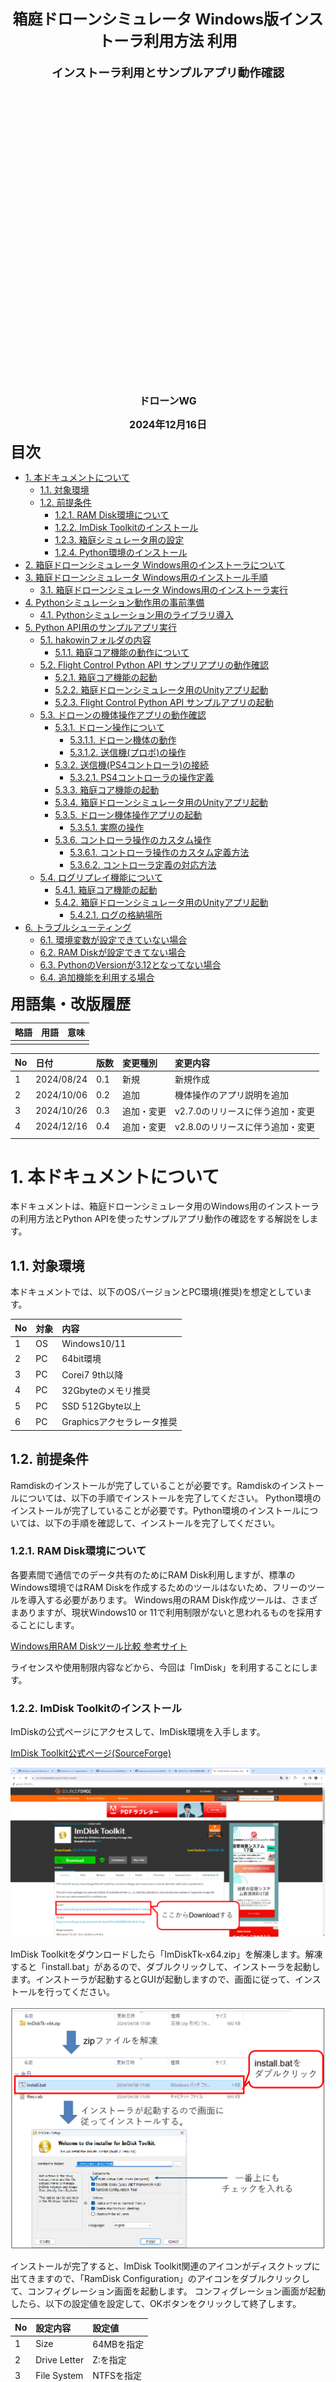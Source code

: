 <div class="box-title">
    <p>
    <div style="font-size:18pt;font-weight:bold;text-align:center;margin-top:150px"><span class="title">箱庭ドローンシミュレータ Windows版インストーラ利用方法
    利用</span></div>
    </p>
    <p>
    <div style="font-size:14pt;font-weight:bold;text-align:center;margin-top:20px"><span class="sub-title">インストーラ利用とサンプルアプリ動作確認</span></div>
    </p>
    <p>
    <div style="font-size:12pt;font-weight:bold;text-align:center;margin-top:500px"><span class="author">ドローンWG</span></div>
    </p>
    <p>
    <div style="font-size:12pt;font-weight:bold;text-align:center;margin-top:10px"><span class="date">2024年12月16日</span></div>
    </p>
</div>

<!-- 改ページ -->
<div style="page-break-before:always"></div>

<div style="font-size:18pt;font-weight:bold;text-align:left;"><span class="contents">目次</span></div>
<!-- TOC -->

- [1. 本ドキュメントについて](#1-本ドキュメントについて)
  - [1.1. 対象環境](#11-対象環境)
  - [1.2. 前提条件](#12-前提条件)
    - [1.2.1. RAM Disk環境について](#121-ram-disk環境について)
    - [1.2.2. ImDisk Toolkitのインストール](#122-imdisk-toolkitのインストール)
    - [1.2.3. 箱庭シミュレータ用の設定](#123-箱庭シミュレータ用の設定)
    - [1.2.4. Python環境のインストール](#124-python環境のインストール)
- [2. 箱庭ドローンシミュレータ Windows用のインストーラについて](#2-箱庭ドローンシミュレータ-windows用のインストーラについて)
- [3. 箱庭ドローンシミュレータ Windows用のインストール手順](#3-箱庭ドローンシミュレータ-windows用のインストール手順)
  - [3.1. 箱庭ドローンシミュレータ Windows用のインストーラ実行](#31-箱庭ドローンシミュレータ-windows用のインストーラ実行)
- [4. Pythonシミュレーション動作用の事前準備](#4-pythonシミュレーション動作用の事前準備)
  - [4.1. Pythonシミュレーション用のライブラリ導入](#41-pythonシミュレーション用のライブラリ導入)
- [5. Python API用のサンプルアプリ実行](#5-python-api用のサンプルアプリ実行)
  - [5.1. hakowinフォルダの内容](#51-hakowinフォルダの内容)
    - [5.1.1. 箱庭コア機能の動作について](#511-箱庭コア機能の動作について)
  - [5.2. Flight Control Python API サンプリアプリの動作確認](#52-flight-control-python-api-サンプリアプリの動作確認)
    - [5.2.1. 箱庭コア機能の起動](#521-箱庭コア機能の起動)
    - [5.2.2. 箱庭ドローンシミュレータ用のUnityアプリ起動](#522-箱庭ドローンシミュレータ用のunityアプリ起動)
    - [5.2.3. Flight Control Python API サンプルアプリの起動](#523-flight-control-python-api-サンプルアプリの起動)
  - [5.3. ドローンの機体操作アプリの動作確認](#53-ドローンの機体操作アプリの動作確認)
    - [5.3.1. ドローン操作について](#531-ドローン操作について)
      - [5.3.1.1. ドローン機体の動作](#5311-ドローン機体の動作)
      - [5.3.1.2. 送信機(プロポ)の操作](#5312-送信機プロポの操作)
    - [5.3.2. 送信機(PS4コントローラ)の接続](#532-送信機ps4コントローラの接続)
      - [5.3.2.1. PS4コントローラの操作定義](#5321-ps4コントローラの操作定義)
    - [5.3.3. 箱庭コア機能の起動](#533-箱庭コア機能の起動)
    - [5.3.4. 箱庭ドローンシミュレータ用のUnityアプリ起動](#534-箱庭ドローンシミュレータ用のunityアプリ起動)
    - [5.3.5. ドローン機体操作アプリの起動](#535-ドローン機体操作アプリの起動)
      - [5.3.5.1. 実際の操作](#5351-実際の操作)
    - [5.3.6. コントローラ操作のカスタム操作](#536-コントローラ操作のカスタム操作)
      - [5.3.6.1. コントローラ操作のカスタム定義方法](#5361-コントローラ操作のカスタム定義方法)
      - [5.3.6.2. コントローラ定義の対応方法](#5362-コントローラ定義の対応方法)
  - [5.4. ログリプレイ機能について](#54-ログリプレイ機能について)
    - [5.4.1. 箱庭コア機能の起動](#541-箱庭コア機能の起動)
    - [5.4.2. 箱庭ドローンシミュレータ用のUnityアプリ起動](#542-箱庭ドローンシミュレータ用のunityアプリ起動)
      - [5.4.2.1. ログの格納場所](#5421-ログの格納場所)
- [6. トラブルシューティング](#6-トラブルシューティング)
  - [6.1. 環境変数が設定できていない場合](#61-環境変数が設定できていない場合)
  - [6.2. RAM Diskが設定できてない場合](#62-ram-diskが設定できてない場合)
  - [6.3. PythonのVersionが3.12となってない場合](#63-pythonのversionが312となってない場合)
  - [6.4. 追加機能を利用する場合](#64-追加機能を利用する場合)

<!-- /TOC -->
<!-- 改ページ -->
<div style="page-break-before:always"></div>


<div style="font-size:18pt;font-weight:bold;text-align:left;"><span class="contents">用語集・改版履歴</span></div>


|略語|用語|意味|
|:---|:---|:---|
||||


|No|日付|版数|変更種別|変更内容|
|:---|:---|:---|:---|:---|
|1|2024/08/24|0.1|新規|新規作成|
|2|2024/10/06|0.2|追加|機体操作のアプリ説明を追加|
|3|2024/10/26|0.3|追加・変更|v2.7.0のリリースに伴う追加・変更|
|4|2024/12/16|0.4|追加・変更|v2.8.0のリリースに伴う追加・変更|
||||||

<!-- 改ページ -->
<div style="page-break-before:always"></div>

# 1. 本ドキュメントについて

本ドキュメントは、箱庭ドローンシミュレータ用のWindows用のインストーラの利用方法とPython APIを使ったサンプルアプリ動作の確認をする解説をします。

## 1.1. 対象環境

本ドキュメントでは、以下のOSバージョンとPC環境(推奨)を想定としています。

|No|対象|内容|
|:---|:---|:---|
|1|OS|Windows10/11|
|2|PC|64bit環境|
|3|PC|Corei7 9th以降|
|4|PC|32Gbyteのメモリ推奨|
|5|PC|SSD 512Gbyte以上|
|6|PC|Graphicsアクセラレータ推奨|

## 1.2. 前提条件

Ramdiskのインストールが完了していることが必要です。Ramdiskのインストールについては、以下の手順でインストールを完了してください。
Python環境のインストールが完了していることが必要です。Python環境のインストールについては、以下の手順を確認して、インストールを完了してください。

### 1.2.1. RAM Disk環境について

各要素間で通信でのデータ共有のためにRAM Disk利用しますが、標準のWindows環境ではRAM Diskを作成するためのツールはないため、フリーのツールを導入する必要があります。
Windows用のRAM Disk作成ツールは、さまざまありますが、現状Windows10 or 11で利用制限がないと思われるものを採用することにします。

[Windows用RAM Diskツール比較 参考サイト](https://ik4.es/ja/como-crear-un-disco-ram-en-windows-10-8-y-windows-7/)


ライセンスや使用制限内容などから、今回は「ImDisk」を利用することにします。

### 1.2.2. ImDisk Toolkitのインストール

ImDiskの公式ページにアクセスして、ImDisk環境を入手します。

[ImDisk Toolkit公式ページ(SourceForge)](https://sourceforge.net/projects/imdisk-toolkit/)

![ImDisk Toolkitの入手](./ramdisk/rd11.png)

ImDisk Toolkitをダウンロードしたら「ImDiskTk-x64.zip」を解凍します。解凍すると「install.bat」があるので、ダブルクリックして、インストーラを起動します。インストーラが起動するとGUIが起動しますので、画面に従って、インストールを行ってください。

![ImDisk Toolkitのインストール](./ramdisk/rd12.png)


インストールが完了すると、ImDisk Toolkit関連のアイコンがディスクトップに出てきますので、「RamDisk Configuration」のアイコンをダブルクリックして、コンフィグレーション画面を起動します。
コンフィグレーション画面が起動したら、以下の設定値を設定して、OKボタンをクリックして終了します。

|No|設定内容|設定値|
|:---|:---|:---|
|1|Size|64MBを指定|
|2|Drive Letter|Z:を指定|
|3|File System|NTFSを指定|

![RamDisk Configurationの設定内容](./ramdisk/rd13.png)


設定が完了すると「Windowsの電源設定」の警告画面が表示されることがあるため以下の電源設定画面にて、高速スタートアップのチェックボックスをOFFにします。完了したら、Windowsを再起動します。

![Windowsの電源設定](./ramdisk/rd14.png)


再起動が完了すると以下のようにRamDiskが作成されます。

![RamDisk設定完了](./ramdisk/rd15.png)

[ImDiskセットアップ参考サイト：RAM ディスクで超快適環境を構築](https://avalon-studio.work/blog/windows/ram-disk-configration/)

### 1.2.3. 箱庭シミュレータ用の設定

箱庭シミュレータでは、RamDisk上のmmapというフォルダを利用することになります。RamDisk上にmmapフォルダを作成する必要があるのですが、RamDiskの性質上、Windowsを再起動やシャットダウンするとmmapフォルダはなくなってしまいます。
このため、mmapフォルダをWindows起動時にmmapフォルダを作成するようにImDisk Toolkitを設定する必要があります。

「mmap.bat」ファイルを作成します。mmap.batファイルの内容は以下のようになります。

```txt
z:
mkdir mmap
```

mmap.batファイルを作成したら、適当な場所に保存してください。保存ができたら、「RamDisk Configuration」をダブルクリックして起動します。

RamDisk Configurationの画面が起動したら、Advancedのタブをクリックします。Advancedの画面になったら、「Run after mounting」の部分に、先ほど作成したmmap.batを指定します。
完了したらOKボタンをクリックして終了します。

![mmapフォルダ作成用のバッチファイル指定](./ramdisk/rd16.png)


### 1.2.4. Python環境のインストール

Pythonの公式ページにアクセスして、PythonをWindowsで動作させる環境を入手します。

[Python公式ページ](https://www.python.org/)

![Python環境の入手](./python/Python11.png)

箱庭ドローンシミュレータで利用するPython環境は、Version 3.12を前提としていますので、リリースページからPython 3.12をダウンロードしてください。

![Python環境の入手](./python/Python111.png)


ダウンロードが完了したらインストーラを起動して、画面に従ってインストールをします。

![Python環境のインストール](./python/Python12.png)


[参考URL：【Windows】Python3.10のインストール(パス通し)](https://qiita.com/youichi_io/items/3111e1cf696a87673b23)

# 2. 箱庭ドローンシミュレータ Windows用のインストーラについて

箱庭ドローンシミュレータ Windows用のインストーラは、Microsoft社のVisual Studio 2022 Community版の統合開発環境を利用して開発されています。
利用用途は、オープンソース且つ、個人的な利用に限られます。詳細なライセンス条項等は、Microsoft社のライセンスに則るものとします。

[Visual Studio 2022 Community版ライセンス条項](https://visualstudio.microsoft.com/ja/license-terms/vs2022-ga-community/)

[Visual Studio 2022 Community版再配布条項](https://learn.microsoft.com/ja-jp/visualstudio/releases/2022/redistribution)

# 3. 箱庭ドローンシミュレータ Windows用のインストール手順

Releasページにあるzipファイルを入手します。入手後、適当なフォルダに展開してください。

## 3.1. 箱庭ドローンシミュレータ Windows用のインストーラ実行

zipファイルを展開したフォルダに移動します。setup.exe, hakowin.msiが展開されています。各ファイルの内容は、以下の通りです。

|No|ファイル名|内容|
|:---|:---|:---|
|1|setup.exe|箱庭ドローンシミュレータ動作環境インストール用のセットアップ実行ファイル|
|2|hakowin.msi|箱庭ドローンシミュレータ動作環境パッケージ一式|

上記のファイルが展開されていることが確認できたら、setup.exeを右クリックして、`管理者として実行`をクリックします。

![箱庭ドローンシミュレータインストーラ1](./hakoinst/inst1.png)

hakowinセットアップウィザードの画面が起動しますので、次をクリックします。

![箱庭ドローンシミュレータインストーラ2](./hakoinst/inst2.png)

インストールフォルダの選択画面が出てきます。次をクリックします。

- 注意
  インストールフォルダの選択画面ではインストール先のフォルダや、ユーザが選択できますが、インストールフォルダ,ユーザ選択は変更ぜずにインストールをしてください。

hakoniwa drone config fileの画面が出てきますので、コンフィグファイルの指定ラジオボタンは、デフォルトのまま、次をクリックします。

![箱庭ドローンシミュレータインストーラ3](./hakoinst/inst31.png)

インストールの確認画面が出てきますので、次をクリックします。次の画面でhakowinのインストール画面が出てきますので、プログレスバーが完了するまで待ちます。
プログレスバーが完了したら、次をクリックします。次の画面でインストールの完了画面が出てきますので、閉じるをクリックして終了してください。

![箱庭ドローンシミュレータインストーラ4](./hakoinst/inst4.png)

これで箱庭ドローンシミュレータ環境の動作環境がインストールされました。

インストール先は、以下のフォルダにインストールされています。

```txt
C:\Users\”User名”\Documents\hakoniwa\hakowin\hakoniwa-px4-win
```


# 4. Pythonシミュレーション動作用の事前準備

Pythonを使ったシミュレーションを実行するには、Python動作用のライブラリをインストールしておく必要があります。

## 4.1. Pythonシミュレーション用のライブラリ導入

Windowsスタートメニューから、Powershellを管理者モードで起動します。

![Powershell起動](./hakoinst/hakowin23.png)

Powershellが起動したら、pipコマンドで以下のライブラリを導入します。

```powershell
PS C:\Windows\System32> pip install pygame
PS C:\Windows\System32> pip install numpy
PS C:\Windows\System32> pip install opencv-python
```

# 5. Python API用のサンプルアプリ実行

インストーラでのインストールが完了すると、ディスクトップ上にhakowinフォルダが作成されます。このフォルダに箱庭ドローンシミュレータ環境やPython API用のサンプルアプリなどのショートカットが配置されています。

![箱庭ドローンシミュレータサンプルアプリ1](./hakoinst/inst5.png)

## 5.1. hakowinフォルダの内容

箱庭ドローンシミュレータで利用する箱庭コア機能、Unityのドローンモデル、サンプルアプリなどが配置されています。

![箱庭ドローンシミュレータサンプルアプリ2](./hakoinst/inst61.png)

|No|ファイル名|種類|用途|
|:---|:---|:---|:---|
|1|drone_modelのショートカット|Unityアプリ機能|箱庭ドローンシミュレータ用のUnityビジュアライズアプリ起動用|
|2|run-cameraのショートカット|Pythonアプリ機能|Python APIを使ったカメラアプリ起動用|
|3|run-FlightControlのショートカット|箱庭コア機能|Flight Controlを使ったPython API制御用の箱庭コア機能起動用|
|4|run-PX4Controlのショートカット|箱庭コア機能|PX4と箱庭コアの連携制御用の起動用|
|5|run-RadioControlのショートカット|箱庭コア機能|Radio Controlを使ったPython API制御用の箱庭コア機能起動用|
|6|run-rc-customのショートカット|Pythonアプリ機能|PS4用のコントローラなどコントローラを使ったプロポアプリ起動用(コントローラの指定が可能)|
|7|run-rcのショートカット|Pythonアプリ機能|PS4用のコントローラなどコントローラを使ったプロポアプリ起動用|
|8|run-replayのショートカット|Pythonアプリ機能|フライトログを使ったPython APIでのシミュレーション結果確認用の起動|
|9|run-sampleのショートカット|Pythonアプリ機能|Python APIを使ったサンプルアプリ起動用|

### 5.1.1. 箱庭コア機能の動作について

箱庭コアは、大きく2つの動作となっています。

|No|動作モード|種類|用途|
|:---|:---|:---|:---|
|1|Flight Controlモード|Python APIからの操作|サンプルアプリのようにPythonを使ってドローンを直接制御する場合に利用するモードとなります|
|2|Radio Controlモード|PS4などコントローラからの操作|PS4などコントローラからドローンを操作する場合に利用するモードとなります|

試したい用途に合わせて利用するモードを選択するようにしてください。

## 5.2. Flight Control Python API サンプリアプリの動作確認

正しくインストールできていること確認するため、Python APIを使ったサンプルアプリを起動して動作確認をします。

### 5.2.1. 箱庭コア機能の起動

最初に箱庭コア機能を起動します。hakowinフォルダ内の`run-FlightControlのショートカット`をダブルクリックして起動します。

![箱庭ドローンシミュレータサンプルアプリ動作確認1](./hakoinst/inst71.png)

`WAIT START`と表示され、待ち状態になっていることを確認します。

### 5.2.2. 箱庭ドローンシミュレータ用のUnityアプリ起動

次に箱庭ドローンシミュレータでビジュアライズをするためのUnityアプリを起動します。`drone_modelショートカット`をダブルクリックします。

![箱庭ドローンシミュレータサンプルアプリ動作確認2](./hakoinst/inst81.png)

Unityアプリが起動したら、STARTボタンをクリックして待ちます。

### 5.2.3. Flight Control Python API サンプルアプリの起動

最後にFlight Control Python APIの動作確認のため、サンプルアプリを起動します。`run-sampleのショートカット`をダブルクリックして起動します。

![箱庭ドローンシミュレータサンプルアプリ動作確認3](./hakoinst/inst91.png)

Flight Controlの動作確認用のPython APIサンプルアプリの起動後に、Unityアプリ上でドローンが飛行できていれば、インストールは正常にできています。

## 5.3. ドローンの機体操作アプリの動作確認

実際にコントローラを使って、箱庭ドローンシミュレータ上で、ドローンの機体操作を確認します。

### 5.3.1. ドローン操作について

ここでは、実際のドローンの機体動作や、送信機の操作方法を解説します。

#### 5.3.1.1. ドローン機体の動作

ドローンの機体の動作は、以下のような定義になっています。

|No|用語|内容|
|:---|:---|:---|
|1|スロットル|ドローン機体の上昇と下降操作|
|2|ロール(エルロン)|ドローン機体の左右移動操作|
|3|ピッチ(エレベータ)|ドローン機体の前進と後進操作|
|4|ヨー(ラダー)|ドローン機体の左右旋回操作|

![ドローン機体の移動動作](./drone/drone1.png)

#### 5.3.1.2. 送信機(プロポ)の操作

ドローンの機体操作は、送信機(プロポ)と言われるラジコンで使われる機器で操作をします。送信機には、モード定義があり、ドローン機体の動作に合わせた操作を送信機上のスティックで操作します。

![送信機の操作モード](./drone/drone2.png)

ドローンの機体操作アプリでは、送信機の操作モードをモード2として取り扱う定義となっています。

### 5.3.2. 送信機(PS4コントローラ)の接続

PS4用のコントローラをPCにUSB接続します。

#### 5.3.2.1. PS4コントローラの操作定義

Pythonシミュレータでは、ドローンの機体をPS4コントローラで操作します。PS4コントローラの操作方法は、以下のような定義になっています。

|No|PS4コントローラ|内容|備考|
|:---|:---|:---|:---|
|1|左側Joy Stick|スロットルとヨーの操作をします||
|2|右側Joy Stick|ピッチとロールの操作をします||
|3|×ボタン|アーム/ディスアームをします|アームはプロペラ回転開始/ディスアームはプロペラ回転停止のこと|
|4|□ボタン|カメラを使った撮影を操作します||
|5|○ボタン|Pythonシミュレータ上に配置されている荷物のピックアップ/ドロップオフを操作します|
|6|△ボタン|テイクオフした位置に戻ります。(Return Home機能)|
|7|十字キー(上下)|ドローンの機体にあるカメラ位置を上下に操作します|

![PS4コントローラを使ったドローン操作](./hakoinst/hakowin210.png)


### 5.3.3. 箱庭コア機能の起動

最初に箱庭コア機能を起動します。hakowinフォルダ内の`run-RadioControlのショートカット`をダブルクリックして起動します。

![箱庭ドローンシミュレータサンプルアプリ動作確認1](./hakoinst/inst72.png)

WAIT STARTと表示され、待ち状態になっていることを確認します。

### 5.3.4. 箱庭ドローンシミュレータ用のUnityアプリ起動

次に箱庭ドローンシミュレータでビジュアライズをするためのUnityアプリを起動します。`drone_modelのショートカット`をダブルクリックします。

![箱庭ドローンシミュレータサンプルアプリ動作確認2](./hakoinst/inst81.png)

Unityアプリが起動したら、STARTボタンをクリックして待ちます。

### 5.3.5. ドローン機体操作アプリの起動

最後にドローン機体操作アプリの動作確認のため、ドローン機体操作アプリを起動します。`run-rcのショートカット`をダブルクリックして起動します。

![箱庭ドローンシミュレータサンプルアプリ動作確認3](./hakoinst/inst101.png)

#### 5.3.5.1. 実際の操作

PS4コントローラを使って実際に操作してみましょう。まず、X ボタンを押して、プロペラを回転させて、左側のJoy Stickを上下に操作することで、上昇/下降ができ、左右に操作することで左右旋回を操作できます。右側のJoy Stickを上下に操作することで、前進/後進ができ、左右させることで左右に移動を操作できます。

実際にPythonシミュレータに配置されている荷物の搬送や、カメラを使った撮影などを行ってみましょう。

![Pythonシミュレータを使ったドローン荷物搬送例](./hakoinst/hakowin211_1.png)

### 5.3.6. コントローラ操作のカスタム操作

PS4以外のコントローラを使った操作をすることも可能となっています。コントローラのカスタム対応をすることで、定義がないコントローラを利用して、5.3.5項での`run-rcのショートカット`ではなく、`run-rc-customのショートカット`で対応することができるようになります。


#### 5.3.6.1. コントローラ操作のカスタム定義方法

以下のフォルダを開いてください。

```txt
C:\Users\buildman\Documents\hakoniwa\hakowin\hakoniwa-px4-win\hakoniwa\apps\
```

フォルダを開いたら`run-rc-custom.bat`を右クリックして、メモ帳で編集を選択して開きます。

![コントローラ操作のカスタム対応1](./hakoinst/inst11.png)

`run-rc-custom.bat`が開いたら、下記の赤枠になっている部分を変更することで、コントローラの操作をカスタムすることができるようになります。

![コントローラ操作のカスタム対応2](./hakoinst/inst12.png)

現時点では、以下のコントローラの対応ができています。コンフィグの定義ファイルは、以下のフォルダに入っています。

```txt
C:\Users\buildman\Documents\hakoniwa\hakowin\hakoniwa-px4-win\hakoniwa\apps\rc_config
```

- 現在対応できているWindows用のコントローラのコンフィグファイル(json形式)

|No|名前|内容|
|:---|:---|:---|
|1|ps4-control.json|PS4用のゲームコントローラ(Windows/Mac OS)|
|2|hori4mini-control-win.json|PS4互換HORI4 miniゲームコントローラ(Windows)|
|3|Nintendo-ProControl-win.json|Nintendo SwitchのProコントローラ(Windows)|


定義がなコントローラを利用する場合には、以下の手順にてカスタム対応を実施していください。

#### 5.3.6.2. コントローラ定義の対応方法

コントローラ毎に設定が違うため、利用するコントローラの設定を調査する必要があります。ゲームパッドの操作の調査については、USB接続でコントローラを接続したの後に以下のpythonスクリプトを利用することで対応ができます。

```powershell
PS C:\User\buildman> cd Documents\hakoniwa\hakowin\hakoniwa-px4-win\hakoniwa\apps\rc_debug
PS C:\Users\buildman\Documents\hakoniwa\hakowin\hakoniwa-px4-win\hakoniwa\apps\rc_debug> python.exe .\rc_control.py
```

- コントローラの定義方法の詳細は、以下を参照して対応します。

[コントローラのデバッグ方法](https://github.com/toppers/hakoniwa-px4sim/blob/main/docs/manual/rcdebug.md)


## 5.4. ログリプレイ機能について

Python APIを使った飛行や、PS4コントローラなどで飛行させた結果がログとして残ります。特にPython APIを使った飛行では、飛行が意図通りになってない場合に再現確認ができます。

### 5.4.1. 箱庭コア機能の起動

最初に箱庭コア機能を起動します。hakowinフォルダ内の`run-Replayのショートカット`をダブルクリックして起動します。

![箱庭ドローンシミュレータサンプルアプリ動作確認1](./hakoinst/inst73.png)

`WAIT START`と表示され、待ち状態になっていることを確認します。

### 5.4.2. 箱庭ドローンシミュレータ用のUnityアプリ起動

次に箱庭ドローンシミュレータでビジュアライズをするためのUnityアプリを起動します。`drone_modelショートカット`をダブルクリックします。

![箱庭ドローンシミュレータサンプルアプリ動作確認2](./hakoinst/inst82.png)

Unityアプリが起動したら、STARTボタンをクリックすると、ログに記録されたドローンの飛行結果を確認することができます。

#### 5.4.2.1. ログの格納場所

以下のフォルダにログが保存されています。

```txt
C:\Users\buildman\Documents\hakoniwa\hakowin\hakoniwa-px4-win\hakoniwa\bin\drone_log0
```

# 6. トラブルシューティング

インストーラを使った箱庭ドローンシミュレータ動作環境では、いくつかのトラブルが発生する可能性があります。以下のようなトラブルになった場合には、環境を見直してください。

## 6.1. 環境変数が設定できていない場合

管理者権限でのインストールをしていない場合には、Windows側のシステム上、環境変数が設定されません。環境変数が設定できていないと、以下のようなエラーが発生する場合があります。

![箱庭ドローンシミュレータサンプルトラブルシュート1](./hakoinst/troubleshooting1.png)

この場合は、箱庭ドローンシミュレータのインストーラが管理者権限で実行されてないために置きますので、一度、アンインストールして、管理者権限で再度インストールし直してください。

## 6.2. RAM Diskが設定できてない場合

RAM Diskが正しく設定できていない場合、以下のようなエラーが発生する場合があります。

![箱庭ドローンシミュレータサンプルトラブルシュート2](./hakoinst/troubleshooting2.png)

この場合、RAM Diskの設定を見直すため、 [1.2.1. RAM Disk環境について](#121-RAM-Disk環境について)の手順を良く見直して、設定を確認してください。


## 6.3. PythonのVersionが3.12となってない場合

Python Versionが3.12となっていない場合、以下のようなエラーが発生する場合があります。箱庭ドローンシミュレータでのPython利用は、Version 3.12が前提となっていますので、Version 3.12を利用するようにしてください。

![箱庭ドローンシミュレータサンプルトラブルシュート3](./hakoinst/troubleshooting3.png)


## 6.4. 追加機能を利用する場合

LiDARセンサーの追加や、カメラの撮影画素の変更など、デフォルト状態から変更して、シミュレータを利用する場合には、RamDiskの容量を増やす必要があります。初期値の64Mbyteでは足りなくなるケースがありますので、512Mbyteくらいに増やして対応してください。